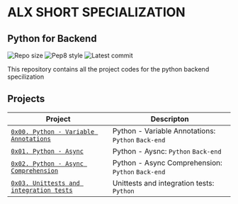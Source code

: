 # ALX SHORT SPECIALIZATION

## Python for Backend

![Repo size](https://img.shields.io/github/repo-size/hazeezet/alx-backend-python)
![Pep8 style](https://img.shields.io/badge/PEP8-style%20guide-purple?style=round-square)
![Latest commit](https://img.shields.io/github/last-commit/hazeezet/alx-backend-python/master?style=round-square)

This repository contains all the project codes for the python backend specilization

## Projects

| Project | Descripton |
| ------- | ---------- |
| [`0x00. Python - Variable Annotations`](./0x00-python_variable_annotations) | Python - Variable Annotations: `Python` `Back-end` |
| [`0x01. Python - Async`](./0x01-python_async_function/) | Python - Aysnc: `Python` `Back-end` |
| [`0x02. Python - Async Comprehension`](./0x02-python_async_comprehension/) | Python - Async Comprehension: `Python` `Back-end` |
| [`0x03. Unittests and integration tests`](./0x03-Unittests_and_integration_tests/) | Unittests and integration tests: `Python` |
